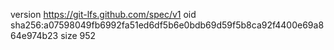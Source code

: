 version https://git-lfs.github.com/spec/v1
oid sha256:a07598049fb6992fa51ed6df5b6e0bdb69d59f5b8ca92f4400e69a864e974b23
size 952
